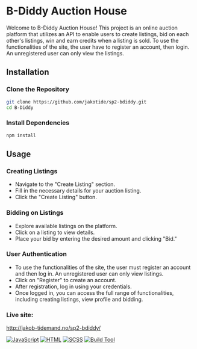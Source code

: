 # B-Diddy Auction House

Welcome to B-Diddy Auction House! This project is an online auction platform that utilizes an API to enable users to create listings, bid on each other's listings, win and earn credits when a listing is sold.
To use the functionalities of the site, the user have to register an account, then login. An unregistered user can only view the listings. 

## Installation

### Clone the Repository

```bash
git clone https://github.com/jakotide/sp2-bdiddy.git
cd B-Diddy
```
### Install Dependencies
```bash
npm install
```
## Usage
### Creating Listings
- Navigate to the "Create Listing" section.
- Fill in the necessary details for your auction listing.
- Click the "Create Listing" button.
  
### Bidding on Listings
- Explore available listings on the platform.
- Click on a listing to view details.
- Place your bid by entering the desired amount and clicking "Bid."

### User Authentication
- To use the functionalities of the site, the user must register an account and then log in. An unregistered user can only view listings.
- Click on "Register" to create an account.
- After registration, log in using your credentials.
- Once logged in, you can access the full range of functionalities, including creating listings, view profile and bidding.

### Live site:
http://jakob-tidemand.no/sp2-bdiddy/



[![JavaScript](https://img.shields.io/badge/Language-JavaScript-yellow.svg)](https://www.javascript.com/)
[![HTML](https://img.shields.io/badge/Language-HTML-orange.svg)](https://developer.mozilla.org/en-US/docs/Web/HTML)
[![SCSS](https://img.shields.io/badge/Styles-SCSS-pink.svg)](https://sass-lang.com/)
[![Build Tool](https://img.shields.io/badge/Build%20Tool-Vite-green.svg)](https://vitejs.dev/)




